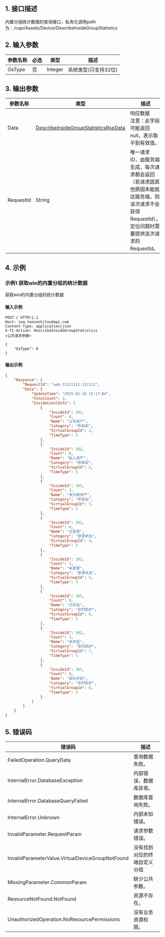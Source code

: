 ## 1. 接口描述




内置分组统计数据的查询接口，私有化调用path为：/capi/Assets/Device/DescribeInsideGroupStatistics

## 2. 输入参数


| 参数名称 | 必选 | 类型 | 描述 |
|---------|---------|---------|---------|
| OsType | 否 | Integer | <strong><font color="blue"></font></strong>系统类型(只支持32位) |

## 3. 输出参数

| 参数名称 | 类型 | 描述 |
|---------|---------|---------|
| Data | [DescribeInsideGroupStatisticsRspData](/开放API/云规范接口/版本：2022-06-01/数据结构.md#DescribeInsideGroupStatisticsRspData) | <strong><font color="blue"></font></strong>响应数据<br/>注意：此字段可能返回 null，表示取不到有效值。|
| RequestId | String | 唯一请求 ID，由服务端生成，每次请求都会返回（若请求因其他原因未能抵达服务端，则该次请求不会获得 RequestId）。定位问题时需要提供该次请求的 RequestId。|

## 4. 示例

### 示例1 获取win的内置分组的统计数据

获取win的内置分组的统计数据

#### 输入示例

```
POST / HTTP/1.1
Host: ioa.tencentcloudapi.com
Content-Type: application/json
X-TC-Action: DescribeInsideGroupStatistics
<公共请求参数>

{
    "OsType": 0
}
```

#### 输出示例

```json
{
    "Response": {
        "RequestId": "web-11111111-111111",
        "Data": {
            "UpdateTime": "2025-02-18 15:17:04",
            "TotalCount": 3,
            "InsideCountInfo": [
                {
                    "InsideId": 101,
                    "Count": 0,
                    "Name": "公司资产",
                    "Category": "所有权",
                    "VirtualGroupId": 1,
                    "TimeType": 3
                },
                {
                    "InsideId": 102,
                    "Count": 0,
                    "Name": "私人资产",
                    "Category": "所有权",
                    "VirtualGroupId": 2,
                    "TimeType": 3
                },
                {
                    "InsideId": 103,
                    "Count": 3,
                    "Name": "未分类资产",
                    "Category": "所有权",
                    "VirtualGroupId": 3,
                    "TimeType": 3
                },
                {
                    "InsideId": 201,
                    "Count": 0,
                    "Name": "已登录",
                    "Category": "登录状态",
                    "VirtualGroupId": 4,
                    "TimeType": 3
                },
                {
                    "InsideId": 202,
                    "Count": 3,
                    "Name": "未登录",
                    "Category": "登录状态",
                    "VirtualGroupId": 5,
                    "TimeType": 3
                },
                {
                    "InsideId": 301,
                    "Count": 0,
                    "Name": "已开启",
                    "Category": "实时防护",
                    "VirtualGroupId": 6,
                    "TimeType": 3
                },
                {
                    "InsideId": 302,
                    "Count": 3,
                    "Name": "未开启",
                    "Category": "实时防护",
                    "VirtualGroupId": 7,
                    "TimeType": 3
                },
                {
                    "InsideId": 303,
                    "Count": 0,
                    "Name": "部分开启",
                    "Category": "实时防护",
                    "VirtualGroupId": 8,
                    "TimeType": 3
                }
            ]
        }
    }
}
```











## 5. 错误码


| 错误码 | 描述 |
|---------|---------|
| FailedOperation.QueryData | 查询数据失败。 |
| InternalError.DatabaseException | 内部错误，数据库异常。 |
| InternalError.DatabaseQueryFailed | 数据库查询失败。 |
| InternalError.Unknown | 内部未知错误。 |
| InvalidParameter.RequestParam | 请求参数错误。 |
| InvalidParameterValue.VirtualDeviceGroupNotFound | 没有找到对应的终端自定义分组 |
| MissingParameter.CommonParam | 缺少公共参数。 |
| ResourceNotFound.NotFound | 资源不存在。 |
| UnauthorizedOperation.NoResourcePermissions | 没有业务资源权限。 |
